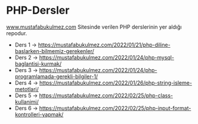 # PHP-Dersler
www.mustafabukulmez.com Sitesinde verilen PHP derslerinin yer aldığı repodur.

* Ders 1 -> https://mustafabukulmez.com/2022/01/21/php-diline-baslarken-bilmemiz-gerekenler/
* Ders 2 -> https://mustafabukulmez.com/2022/01/24/php-mysql-baglantisi-kurmak/
* Ders 3 -> https://mustafabukulmez.com/2022/01/24/php-programlamada-gerekli-bilgiler-1/
* Ders 4 -> https://mustafabukulmez.com/2022/01/26/php-string-isleme-metotlari/
* Ders 5 -> https://mustafabukulmez.com/2022/02/25/php-class-kullanimi/
* Ders 6 -> https://mustafabukulmez.com/2022/02/25/php-input-format-kontrolleri-yapmak/

